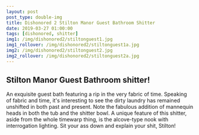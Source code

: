 ```yaml
---
layout: post
post_type: double-img
title: Dishonored 2 Stilton Manor Guest Bathroom Shitter
date: 2019-03-27 01:00:00
tags: [dishonored, shitter]
img1: /img/dishonored2/stiltonguest1.jpg
img1_rollover: /img/dishonored2/stiltonguest1a.jpg
img2: /img/dishonored2/stiltonguest2.jpg
img2_rollover: /img/dishonored2/stiltonguest2a.jpg
---
```

## Stilton Manor Guest Bathroom shitter!

An exquisite guest bath featuring a rip in the very fabric of time. Speaking of fabric and time, it's interesting to see the dirty laundry has remained unshifted in both past and present. Note the fabulous addition of mannequin heads in both the tub and the shitter bowl. A unique feature of this shitter, aside from the whole timewarp thing, is the alcove-type nook with interrogation lighting. Sit your ass down and explain your shit, Stilton!

